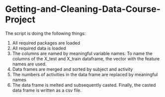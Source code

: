 # Getting-and-Cleaning-Data-Course-Project
The script is doing the following things:

1. All required packages are loaded
2. All required data is loaded
3. The columns are named by meaningful variable names. To name the columns of the X_test and X_train dataframe, the vector with the feature names are used.
4. Data frames are merged and sorted by subject and activity
5. The numbers of activities in the data frame are replaced by meaningful names
6. The data frame is melted and subsequently casted. Finally, the casted data frame is written as a csv file.